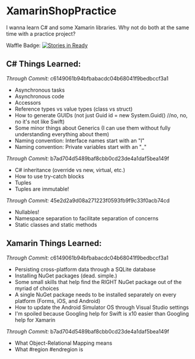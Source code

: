 # XamarinShopPractice
I wanna learn C# and some Xamarin libraries. Why not do both at the same time with a practice project?

Waffle Badge: [![Stories in Ready](https://badge.waffle.io/xavierliancw/XamarinShopPractice.png?label=ready&title=Ready)](http://waffle.io/xavierliancw/XamarinShopPractice)

## C# Things Learned:
_Through Commit:_ c6149061b94bfbabacdc04b68041f9bedbccf3a1
- Asynchronous tasks
- Asynchronous code
- Accessors
- Reference types vs value types (class vs struct)
- How to generate GUIDs (not just Guid id = new System.Guid() //no, no, no it's not like Swift)
- Some minor things about Generics (I can use them without fully understanding everything about them)
- Naming convention: Interface names start with an "I"
- Naming convention: Private variables start with an "_"

_Through Commit:_ b7ad704d5489baf8cbb0cd23de4a1daf5bea149f
- C# inheritance (override vs new, virtual, etc.)
- How to use try-catch blocks
- Tuples
- Tuples are immutable!

_Through Commit:_ 45e2d2a9d08a271223f0593fb9f9c33f0acb74cd
- Nullables!
- Namespace separation to facilitate separation of concerns
- Static classes and static methods

## Xamarin Things Learned:
_Through Commit:_ c6149061b94bfbabacdc04b68041f9bedbccf3a1
- Persisting cross-platform data through a SQLite database
- Installing NuGet packages (dead. simple.)
- Some small skills that help find the RIGHT NuGet package out of the myriad of choices
- A single NuGet package needs to be installed separately on every platform (Forms, iOS, and Android)
- How to update the Android Simulator OS through Visual Studio settings
- I'm spoiled because Googling help for Swift is x10 easier than Googling help for Xamarin

_Through Commit:_ b7ad704d5489baf8cbb0cd23de4a1daf5bea149f
- What Object-Relational Mapping means
- What #region #endregion is
